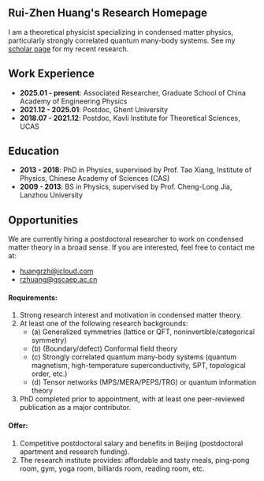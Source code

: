 ## Rui-Zhen Huang's Research Homepage
I am a theoretical physicist specializing in condensed matter physics, particularly strongly correlated quantum many-body systems. See my [scholar page](https://scholar.google.com/citations?user=mWLsNWoAAAAJ&hl=en) for my recent research.

## Work Experience
- **2025.01 - present**: Associated Researcher, Graduate School of China Academy of Engineering Physics
- **2021.12 - 2025.01**: Postdoc, Ghent University
- **2018.07 - 2021.12**: Postdoc, Kavli Institute for Theoretical Sciences, UCAS

## Education
- **2013 - 2018**: PhD in Physics, supervised by Prof. Tao Xiang, Institute of Physics, Chinese Academy of Sciences (CAS)
- **2009 - 2013**: BS in Physics, supervised by Prof. Cheng-Long Jia, Lanzhou University

## Opportunities
We are currently hiring a postdoctoral researcher to work on condensed matter theory in a broad sense. If you are interested, feel free to contact me at:

- huangrzh@icloud.com
- rzhuang@gscaep.ac.cn

#### Requirements:
1. Strong research interest and motivation in condensed matter theory.
2. At least one of the following research backgrounds:
   - (a) Generalized symmetries (lattice or QFT, noninvertible/categorical symmetry)
   - (b) (Boundary/defect) Conformal field theory
   - (c) Strongly correlated quantum many-body systems (quantum magnetism, high-temperature superconductivity, SPT, topological order, etc.)
   - (d) Tensor networks (MPS/MERA/PEPS/TRG) or quantum information theory
3. PhD completed prior to appointment, with at least one peer-reviewed publication as a major contributor.

#### Offer:
1. Competitive postdoctoral salary and benefits in Beijing (postdoctoral apartment and research funding).
2. The research institute provides: affordable and tasty meals, ping-pong room, gym, yoga room, billiards room, reading room, etc.
